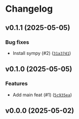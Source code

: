 # Changelog

## v0.1.1 (2025-05-05)

### Bug fixes

- Install sympy (#2) ([`31a3741`](https://github.com/34j/jordan-form/commit/31a374180a46fc9caa66123db15edbe56f2b1d02))

## v0.1.0 (2025-05-05)

### Features

- Add main feat (#1) ([`5c935ea`](https://github.com/34j/jordan-form/commit/5c935eaf7b97e5406d5c3f109809f9503cda6174))

## v0.0.0 (2025-05-02)
